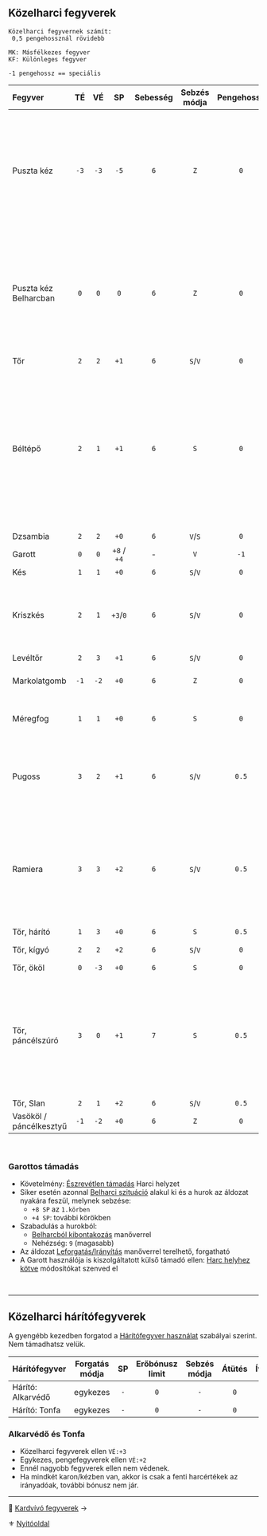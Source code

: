 ## Közelharci fegyverek

```
Közelharci fegyvernek számít:
 0,5 pengehossznál rövidebb
```

```
MK: Másfélkezes fegyver
KF: Különleges fegyver
```

```
-1 pengehossz == speciális
```

<!-- tag: md_table_fegyver_start -->

| Fegyver                 |  TÉ  |  VÉ  |     SP      | Sebesség | Sebzés módja | Pengehossz | Forgatás módja | Erőbónusz limit | Átütés | Íves | MK  |  KF  | Kategória  | Speciális                                                                                                                                                                                                                                   |
| :---------------------- | :--: | :--: | :---------: | :------: | :----------: | :--------: | :------------: | :-------------: | :----: | :--: | :-: | :--: | :--------: | :------------------------------------------------------------------------------------------------------------------------------------------------------------------------------------------------------------------------------------------ |
| Puszta kéz              | `-3` | `-3` |    `-5`     |   `6`    |     `Z`      |    `0`     |    egykezes    |      `99`       |  `0`   | `0`  | `0` | `0`  | közelharci | `FP` sebesülést okoz.<br />Minden `5.FP` `1 ÉP` elvesztését okozza.<br />Kivéve: harcművészek „Sárkány ököl” fortélya.<br>Páncélkesztyűvel `SP:-3` a (`-5`) helyett.                                                                        |
| Puszta kéz Belharcban   | `0`  | `0`  |     `0`     |   `6`    |     `Z`      |    `0`     |    egykezes    |      `99`       |  `0`   | `0`  | `0` | `0`  | közelharci | `FP` sebesülést okoz.<br />Minden `5.FP` `1 ÉP` elvesztését okozza.<br />Kivéve: harcművészek „Sárkány ököl” fortélya.<br>Páncélkesztyűvel `SP:-3` a (`-5`) helyett.                                                                        |
| Tőr                     | `2`  | `2`  |    `+1`     |   `6`    |   `S`/`V`    |    `0`     |    egykezes    |      `99`       |  `0`   | `0`  | `0` | `0`  | közelharci | -                                                                                                                                                                                                                                           |
| Béltépő                 | `2`  | `1`  |    `+1`     |   `6`    |     `S`      |    `0`     |    egykezes    |       `2`       |  `0`   | `2`  | `0` | `0`  | közelharci | Ha minimum `11` SP sebzést elérsz, akkor további `+5 SP` jár.<br />Páncélos ellenfélnél minden esetben elakad, ha átment rajta a sebzés.<br />Páncéltalan esetén `K6` dobás:  `1` és `2` esetén a fegyver elakad a testben, ha volt sebzés. |
| Dzsambia                | `2`  | `2`  |    `+0`     |   `6`    |   `V`/`S`    |    `0`     |    egykezes    |       `0`       |  `0`   | `1`  | `0` | `0`  | közelharci |                                                                                                                                                                                                                                             |
| Garott                  | `0`  | `0`  | `+8` / `+4` |    -     |     `V`      |    `-1`    |    kétkezes    |       `5`       |  `0`   | `0`  | `0` | `0`  | közelharci | Lásd lenn a leírást.                                                                                                                                                                                                                        |
| Kés                     | `1`  | `1`  |    `+0`     |   `6`    |   `S`/`V`    |    `0`     |    egykezes    |       `2`       |  `0`   | `0`  | `0` | `0`  | közelharci | -                                                                                                                                                                                                                                           |
| Kriszkés                | `2`  | `1`  |  `+3`/`0`   |   `6`    |   `S`/`V`    |    `0`     |    egykezes    |       `2`       |  `0`   | `0`  | `0` | `0`  | közelharci | Páncél nélküli ellenfélnél, szúrás esetén `SP:+3`.<br />Páncélszúrásra nem használható.                                                                                                                                                     |
| Levéltőr                | `2`  | `3`  |    `+1`     |   `6`    |   `S`/`V`    |    `0`     |    egykezes    |       `2`       |  `0`   | `0`  | `0` | `0`  | közelharci | -                                                                                                                                                                                                                                           |
| Markolatgomb            | `-1` | `-2` |    `+0`     |   `6`    |     `Z`      |    `0`     |    egykezes    |       `3`       |  `0`   | `0`  | `0` | `0`  | közelharci | Ugyanazok az értékei, mint a Vasökölnek.                                                                                                                                                                                                    |
| Méregfog                | `1`  | `1`  |    `+0`     |   `6`    |     `S`      |    `0`     |    egykezes    |       `0`       |  `0`   | `0`  | `0` | `0`  | közelharci | Ha sebzést okoz, befecskendezi a benne tárolt mérget.                                                                                                                                                                                       |
| Pugoss                  | `3`  | `2`  |    `+1`     |   `6`    |   `S`/`V`    |   `0.5`    |    egykezes    |       `3`       |  `0`   | `0`  | `0` | `F6` | közelharci | Ha a karakter nem ismeri a fegyver különleges fogásait akkor harcértékei sima tőré lesznek.                                                                                                                                                 |
| Ramiera                 | `3`  | `3`  |    `+2`     |   `6`    |   `S`/`V`    |   `0.5`    |    egykezes    |       `3`       |  `0`   | `0`  | `0` | `F6` | közelharci | G0rv1ki klán, vagy mester.<br />Tőrnél nehezebb elrejteni.<br />Ha a karakter nem ismeri a fegyver különleges fogásait akkor harcértékei sima tőré lesznek.                                                                                 |
| Tőr, hárító             | `1`  | `3`  |    `+0`     |   `6`    |     `S`      |   `0.5`    |    egykezes    |       `0`       |  `0`   | `0`  | `0` | `0`  | közelharci | Nagyon drága!                                                                                                                                                                                                                               |
| Tőr, kígyó              | `2`  | `2`  |    `+2`     |   `6`    |   `S`/`V`    |    `0`     |    egykezes    |       `1`       |  `0`   | `0`  | `0` | `0`  | közelharci | Áldozótőr.<br />Vágásnál `SP:+0`                                                                                                                                                                                                            |
| Tőr, ököl               | `0`  | `-3` |    `+0`     |   `6`    |     `S`      |    `0`     |    egykezes    |       `2`       |  `0`   | `0`  | `0` | `0`  | közelharci |                                                                                                                                                                                                                                             |
| Tőr, páncélszúró        | `3`  | `0`  |    `+1`     |   `7`    |     `S`      |   `0.5`    |    egykezes    |       `5`       |  `0`   | `0`  | `0` | `0`  | közelharci | Áldozat földön van, Belharci szituáció, akkor automatikus "Pontra támadás" Manőver **Ellenpróba** siker. Ilyenkor az SFÉ ellene `0`, mert beszúr a rések közt.                                                                              |
| Tőr, Slan               | `2`  | `1`  |    `+2`     |   `6`    |   `S`/`V`    |   `0.5`    |    egykezes    |       `2`       |  `0`   | `0`  | `0` | `0`  | közelharci |                                                                                                                                                                                                                                             |
| Vasököl / páncélkesztyű | `-1` | `-2` |    `+0`     |   `6`    |     `Z`      |    `0`     |    egykezes    |       `3`       |  `0`   | `0`  | `0` | `0`  | közelharci |                                                                                                                                                                                                                                             |

<!-- tag: md_table_fegyver_end -->

<br />

### Garottos támadás

- Követelmény: [Észrevétlen támadás](065_01_harci_helyzetek.md#%C3%A9szrev%C3%A9tlen-t%C3%A1mad%C3%A1s) Harci helyzet
- Siker esetén azonnal [Belharci szituáció](065_01_harci_helyzetek.md#belharci-szitu%C3%A1ci%C3%B3) alakul ki és a hurok az áldozat nyakára feszül, melynek sebzése:
  - `+8 SP` az `1.körben`
  - `+4 SP`: további körökben
- Szabadulás a hurokból:
  - [Belharcból kibontakozás](066_05_altalanos_manoverek.md#belharcb%C3%B3l-kibontakoz%C3%A1s) manőverrel
  - Nehézség: `9` (magasabb)
- Az áldozat [Leforgatás/Irányítás](066_06_belharcos_manoverek.md#leforgat%C3%A1sir%C3%A1ny%C3%ADt%C3%A1s) manőverrel terelhető, forgatható
- A Garott használója is kiszolgáltatott külső támadó ellen: [Harc helyhez kötve](065_01_harci_helyzetek.md#helyhez-k%C3%B6tve) módosítókat szenved el

<br />

---
## Közelharci hárítófegyverek

A gyengébb kezedben forgatod a [Hárítófegyver használat](fortelyok.harci/haritofegyver_hasznalat.md) szabályai szerint. Nem támadhatsz velük.

<!-- tag: md_table_haritofegyver_start -->

| Hárítófegyver     | Forgatás módja | SP  | Erőbónusz limit | Sebzés módja | Átütés | Íves | MK  | KF  | Pengehossz | TÉ  | VÉ  | Sebesség | Kategória | Speciális  |     |     |     |     |     |     |     |     |     |
| ----------------- | :------------: | :-: | :-------------: | :----------: | :----: | :--: | :-: | :-: | :--------: | :-: | :-: | :------: | :-------: | ---------- | --- | --- | --- | --- | --- | --- | --- | --- | --- |
| Hárító: Alkarvédő |    egykezes    | `-` |       `0`       |     `-`      |  `0`   | `0`  | `0` | `0` |    `0`     | `0` | `0` | `3/2/0`  |   `99`    | közelharci |     |     |     |     |     |     |     |     |     |
| Hárító: Tonfa     |    egykezes    | `-` |       `0`       |     `-`      |  `0`   | `0`  | `0` | `0` |    `0`     | `0` | `0` | `3/2/0`  |   `99`    | közelharci |     |     |     |     |     |     |     |     |     |

<!-- tag: md_table_haritofegyver_end -->

### Alkarvédő és Tonfa

- Közelharci fegyverek ellen `VÉ:+3`
- Egykezes, pengefegyverek ellen `VÉ:+2`
- Ennél nagyobb fegyverek ellen nem védenek.
- Ha mindkét karon/kézben van, akkor is csak a fenti harcértékek az irányadóak, további bónusz nem jár.

---

🔗 [Kardvívó fegyverek](068_03_kardvivo_fegyverek.md) →

⚜️ [Nyitóoldal](start.md#6-harcrendszer-%EF%B8%8F)
